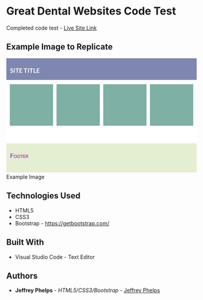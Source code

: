 # Great Dental Websites Code Test
Completed code test - [Live Site Link](https://jeffreyphelps.github.io/Great-Dental-Websites-Code-Test/)

## Example Image to Replicate

![Screen shot](GDWCodeTest.jpg)
Example Image



## Technologies Used
- HTML5
- CSS3
- Bootstrap - https://getbootstrap.com/

## Built With

* Visual Studio Code - Text Editor

## Authors

* **Jeffrey Phelps** - *HTML5/CSS3/Bootstrap* - [Jeffrey Phelps](https://github.com/JeffreyPhelps)

